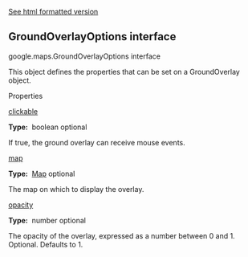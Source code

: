 [See html formatted version](https://huasofoundries.github.io/google-maps-documentation/GroundOverlayOptions.html)


GroundOverlayOptions interface
------------------------------

google.maps.GroundOverlayOptions interface

This object defines the properties that can be set on a GroundOverlay object.

Properties

[clickable](#GroundOverlayOptions.clickable)

**Type:**  boolean optional

If true, the ground overlay can receive mouse events.

[map](#GroundOverlayOptions.map)

**Type:**  [Map](Map.md) optional

The map on which to display the overlay.

[opacity](#GroundOverlayOptions.opacity)

**Type:**  number optional

The opacity of the overlay, expressed as a number between 0 and 1. Optional. Defaults to 1.